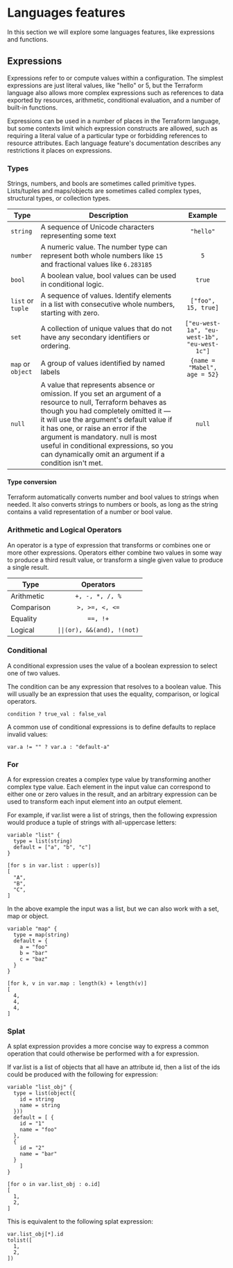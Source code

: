 # Languages features

In this section we will explore some languages features, like expressions and functions.

## Expressions

Expressions refer to or compute values within a configuration. The simplest expressions are just literal values, like "hello" or 5, but the Terraform language also allows more complex expressions such as references to data exported by resources, arithmetic, conditional evaluation, and a number of built-in functions.

Expressions can be used in a number of places in the Terraform language, but some contexts limit which expression constructs are allowed, such as requiring a literal value of a particular type or forbidding references to resource attributes. Each language feature's documentation describes any restrictions it places on expressions.

### Types

Strings, numbers, and bools are sometimes called primitive types. Lists/tuples and maps/objects are sometimes called complex types, structural types, or collection types.

| Type | Description | Example |
|------|-------------|:-------:|
| `string` | A sequence of Unicode characters representing some text | `"hello"` |
| `number` | A numeric value. The number type can represent both whole numbers like `15` and fractional values like `6.283185` | `5` |
| `bool` | A boolean value, bool values can be used in conditional logic. | `true` |
| `list` or `tuple` | A sequence of values. Identify elements in a list with consecutive whole numbers, starting with zero. | `["foo", 15, true]` |
| `set` | A collection of unique values that do not have any secondary identifiers or ordering. | `["eu-west-1a", "eu-west-1b", "eu-west-1c"]` |
| `map` or `object` | A group of values identified by named labels  | `{name = "Mabel", age = 52}` |
| `null` | A value that represents absence or omission. If you set an argument of a resource to null, Terraform behaves as though you had completely omitted it — it will use the argument's default value if it has one, or raise an error if the argument is mandatory. null is most useful in conditional expressions, so you can dynamically omit an argument if a condition isn't met.  | `null` |

#### Type conversion

Terraform automatically converts number and bool values to strings when needed. It also converts strings to numbers or bools, as long as the string contains a valid representation of a number or bool value.

### Arithmetic and Logical Operators

An operator is a type of expression that transforms or combines one or more other expressions. Operators either combine two values in some way to produce a third result value, or transform a single given value to produce a single result.

| Type | Operators | 
|-----------|:-------------:|
| Arithmetic | `+, -, *, /, %` |
| Comparison | `>, >=, <, <=` |
| Equality | `==, !+` |
| Logical | `\|\|(or), &&(and), !(not)` |

### Conditional

A conditional expression uses the value of a boolean expression to select one of two values.

The condition can be any expression that resolves to a boolean value. This will usually be an expression that uses the equality, comparison, or logical operators.

```hcl
condition ? true_val : false_val
```

A common use of conditional expressions is to define defaults to replace invalid values:

```hcl
var.a != "" ? var.a : "default-a"
```

### For

A for expression creates a complex type value by transforming another complex type value. Each element in the input value can correspond to either one or zero values in the result, and an arbitrary expression can be used to transform each input element into an output element.

For example, if var.list were a list of strings, then the following expression would produce a tuple of strings with all-uppercase letters:

```hcl
variable "list" {
  type = list(string)
  default = ["a", "b", "c"]
}

[for s in var.list : upper(s)]
[
  "A",
  "B",
  "C",
]
```

In the above example the input was a list, but we can also work with a set, map or object.

```hcl
variable "map" {
  type = map(string)
  default = {
    a = "foo"
    b = "bar"
    c = "baz"
  }
}

[for k, v in var.map : length(k) + length(v)]
[
  4,
  4,
  4,
]
```

### Splat

A splat expression provides a more concise way to express a common operation that could otherwise be performed with a for expression.

If var.list is a list of objects that all have an attribute id, then a list of the ids could be produced with the following for expression:

```hcl
variable "list_obj" {
  type = list(object({
    id = string
    name = string
  }))
  default = [ {
    id = "1"
    name = "foo"
  },
  {
    id = "2"
    name = "bar"
  }
    ]
}

[for o in var.list_obj : o.id]
[
  1,
  2,
]
```

This is equivalent to the following splat expression:

```hcl
var.list_obj[*].id
tolist([
  1,
  2,
])
```
